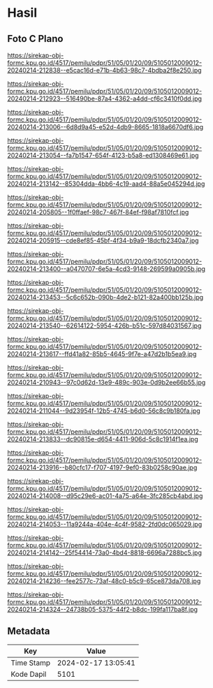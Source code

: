 # Hasil

## Foto C Plano

https://sirekap-obj-formc.kpu.go.id/4517/pemilu/pdpr/51/05/01/20/09/5105012009012-20240214-212838--e5cac16d-e71b-4b63-98c7-4bdba2f8e250.jpg

https://sirekap-obj-formc.kpu.go.id/4517/pemilu/pdpr/51/05/01/20/09/5105012009012-20240214-212923--516490be-87a4-4362-a4dd-cf6c3410f0dd.jpg

https://sirekap-obj-formc.kpu.go.id/4517/pemilu/pdpr/51/05/01/20/09/5105012009012-20240214-213006--6d8d9a45-e52d-4db9-8665-1818a6670df6.jpg

https://sirekap-obj-formc.kpu.go.id/4517/pemilu/pdpr/51/05/01/20/09/5105012009012-20240214-213054--fa7b1547-654f-4123-b5a8-ed1308469e61.jpg

https://sirekap-obj-formc.kpu.go.id/4517/pemilu/pdpr/51/05/01/20/09/5105012009012-20240214-213142--85304dda-4bb6-4c19-aad4-88a5e045294d.jpg

https://sirekap-obj-formc.kpu.go.id/4517/pemilu/pdpr/51/05/01/20/09/5105012009012-20240214-205805--1f0ffaef-98c7-467f-84ef-f98af7810fcf.jpg

https://sirekap-obj-formc.kpu.go.id/4517/pemilu/pdpr/51/05/01/20/09/5105012009012-20240214-205915--cde8ef85-45bf-4f34-b9a9-18dcfb2340a7.jpg

https://sirekap-obj-formc.kpu.go.id/4517/pemilu/pdpr/51/05/01/20/09/5105012009012-20240214-213400--a0470707-6e5a-4cd3-9148-269599a0905b.jpg

https://sirekap-obj-formc.kpu.go.id/4517/pemilu/pdpr/51/05/01/20/09/5105012009012-20240214-213453--5c6c652b-090b-4de2-b121-82a400bb125b.jpg

https://sirekap-obj-formc.kpu.go.id/4517/pemilu/pdpr/51/05/01/20/09/5105012009012-20240214-213540--62614122-5954-426b-b51c-597d84031567.jpg

https://sirekap-obj-formc.kpu.go.id/4517/pemilu/pdpr/51/05/01/20/09/5105012009012-20240214-213617--ffd41a82-85b5-4645-9f7e-a47d2b1b5ea9.jpg

https://sirekap-obj-formc.kpu.go.id/4517/pemilu/pdpr/51/05/01/20/09/5105012009012-20240214-210943--97c0d62d-13e9-489c-903e-0d9b2ee66b55.jpg

https://sirekap-obj-formc.kpu.go.id/4517/pemilu/pdpr/51/05/01/20/09/5105012009012-20240214-211044--9d23954f-12b5-4745-b6d0-56c8c9b180fa.jpg

https://sirekap-obj-formc.kpu.go.id/4517/pemilu/pdpr/51/05/01/20/09/5105012009012-20240214-213833--dc90815e-d654-4411-906d-5c8c1914f1ea.jpg

https://sirekap-obj-formc.kpu.go.id/4517/pemilu/pdpr/51/05/01/20/09/5105012009012-20240214-213916--b80cfc17-f707-4197-9ef0-83b0258c90ae.jpg

https://sirekap-obj-formc.kpu.go.id/4517/pemilu/pdpr/51/05/01/20/09/5105012009012-20240214-214008--d95c29e6-ac01-4a75-a64e-3fc285cb4abd.jpg

https://sirekap-obj-formc.kpu.go.id/4517/pemilu/pdpr/51/05/01/20/09/5105012009012-20240214-214053--11a9244a-404e-4c4f-9582-2fd0dc065029.jpg

https://sirekap-obj-formc.kpu.go.id/4517/pemilu/pdpr/51/05/01/20/09/5105012009012-20240214-214142--25f54414-73a0-4bd4-8818-6696a7288bc5.jpg

https://sirekap-obj-formc.kpu.go.id/4517/pemilu/pdpr/51/05/01/20/09/5105012009012-20240214-214236--fee2577c-73af-48c0-b5c9-65ce873da708.jpg

https://sirekap-obj-formc.kpu.go.id/4517/pemilu/pdpr/51/05/01/20/09/5105012009012-20240214-214324--24738b05-5375-44f2-b8dc-199fa117ba8f.jpg


## Metadata

| Key        | Value               |
| ---------- | ------------------- |
| Time Stamp | 2024-02-17 13:05:41 |
| Kode Dapil | 5101                |



